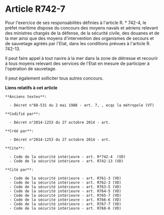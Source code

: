 # Article R742-7

Pour l'exercice de ses responsabilités définies à l'article R. * 742-4, le préfet maritime dispose du concours des moyens
navals et aériens relevant des ministres chargés de la défense, de la sécurité civile, des douanes et de la mer ainsi que des
moyens d'intervention des organismes de secours et de sauvetage agréés par l'Etat, dans les conditions prévues à l'article R.
742-13. 

Il peut faire appel à tout navire à la mer dans la zone de détresse et recourir à tous moyens relevant des services de l'Etat
en mesure de participer à l'opération de sauvetage. 

Il peut également solliciter tous autres concours.

**Liens relatifs à cet article**

	**Anciens textes**:

	  - Décret n°88-531 du 2 mai 1988 - art. 7, , ecqc la métropole (VT)

	**Codifié par**:

	  - Décret n°2014-1253 du 27 octobre 2014 - art.

	**Créé par**:

	  - Décret n°2014-1253 du 27 octobre 2014 - art.

	**Cite**:

	  - Code de la sécurité intérieure - art. R*742-4  (VD)
	  - Code de la sécurité intérieure - art. R742-13 (VD)

	**Cité par**:

	  - Code de la sécurité intérieure - art. R761-3 (VD)
	  - Code de la sécurité intérieure - art. R762-3 (VD)
	  - Code de la sécurité intérieure - art. R763-5 (VD)
	  - Code de la sécurité intérieure - art. R764-5 (VD)
	  - Code de la sécurité intérieure - art. R765-7 (VD)
	  - Code de la sécurité intérieure - art. R766-6 (VD)
	  - Code de la sécurité intérieure - art. R767-7 (VD)
	  - Code de la sécurité intérieure - art. R768-6 (VD)
